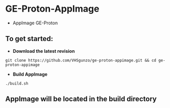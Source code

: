 # GE-Proton-AppImage
* AppImage GE-Proton

## To get started:
* **Download the latest revision**
```
git clone https://github.com/VHSgunzo/ge-proton-appimage.git && cd ge-proton-appimage
```

* **Build AppImage**
```
./build.sh
```

## **AppImage will be located in the build directory**
